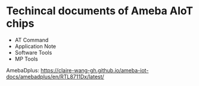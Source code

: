 # Techincal documents of Ameba AIoT chips
- AT Command
- Application Note
- Software Tools
- MP Tools


AmebaDplus: https://claire-wang-gh.github.io/ameba-iot-docs/amebadplus/en/RTL8711Dx/latest/
